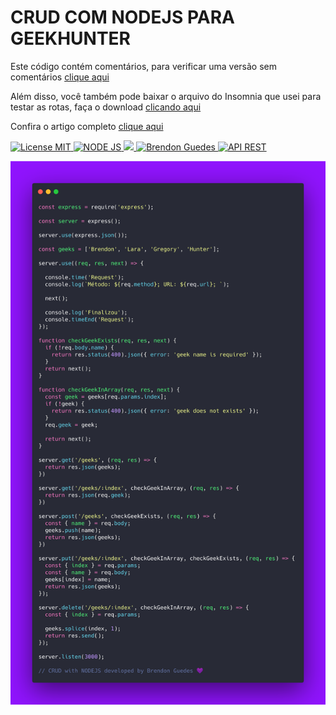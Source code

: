 # CRUD COM NODEJS PARA GEEKHUNTER

Este código contém comentários, para verificar uma versão sem comentários [clique aqui](https://gist.github.com/brendonguedes/a80a11dc7979bbc8fbece728976de0f0)

Além disso, você também pode baixar o arquivo do Insomnia que usei para testar as rotas, faça o download [clicando aqui](https://blog.geekhunter.com.br/criar-crud-nodejs#Agora_vamos_criar_o_CRUD)

Confira o artigo completo  [clique aqui](https://gist.github.com/brendonguedes/a80a11dc7979bbc8fbece728976de0f0)


  <a href="https://opensource.org/licenses/MIT">
    <img src="https://img.shields.io/badge/License-MIT-blue.svg" alt="License MIT">
  </a>
  <a href="https://nodejs.org/en/">
    <img src="https://img.shields.io/badge/nodejs-CRUD-brightgreen" alt="NODE JS">
  </a>
  <a href="https://www.geekhunter.com.br//">
    <img src="https://img.shields.io/badge/geekhunter-crud%20em%20node-purple alt="NODE JS">
  </a>                                                                                        
  <a href="https://sourcerer.io/brendonguedes">
    <img src="https://img.shields.io/badge/%3Cbrendonguedes%2F%3E-fullstack-blueviolet" alt="Brendon Guedes">
  </a> 
  <a href="https://nodejs.org/en/">
    <img src="https://img.shields.io/badge/API%20REST-BACK--END-orange" alt="API REST">
  </a>   

                                                                                      
                                                                                      


![Markdown](images/carbon-geek.png)



